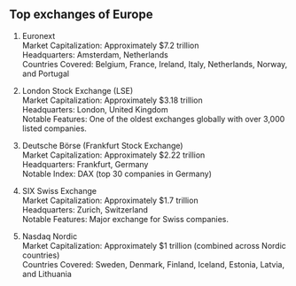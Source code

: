 ## Top exchanges of Europe

1. Euronext  
	Market Capitalization: Approximately $7.2 trillion  
	Headquarters: Amsterdam, Netherlands  
	Countries Covered: Belgium, France, Ireland, Italy, Netherlands, Norway, and Portugal  

2. London Stock Exchange (LSE)  
	Market Capitalization: Approximately $3.18 trillion  
	Headquarters: London, United Kingdom  
	Notable Features: One of the oldest exchanges globally with over 3,000 listed companies.  

3. Deutsche Börse (Frankfurt Stock Exchange)  
	Market Capitalization: Approximately $2.22 trillion  
	Headquarters: Frankfurt, Germany  
	Notable Index: DAX (top 30 companies in Germany)  

4. SIX Swiss Exchange  
	Market Capitalization: Approximately $1.7 trillion  
	Headquarters: Zurich, Switzerland  
	Notable Features: Major exchange for Swiss companies.  

5. Nasdaq Nordic  
	Market Capitalization: Approximately $1 trillion (combined across Nordic countries)  
	Countries Covered: Sweden, Denmark, Finland, Iceland, Estonia, Latvia, and Lithuania  
